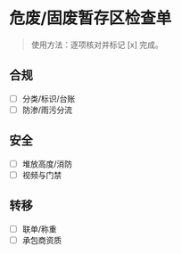 # 危废/固废暂存区检查单

> 使用方法：逐项核对并标记 [x] 完成。

## 合规

- [ ] 分类/标识/台账
- [ ] 防渗/雨污分流

## 安全

- [ ] 堆放高度/消防
- [ ] 视频与门禁

## 转移

- [ ] 联单/称重
- [ ] 承包商资质
